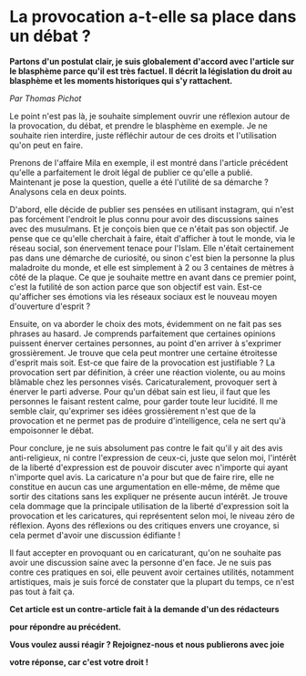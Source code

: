 
# La provocation a-t-elle sa place dans un débat ?

**Partons d'un postulat clair, je suis globalement d'accord avec l'article sur le blasphème parce qu'il est très factuel. Il décrit la législation du droit au blasphème et les moments historiques qui s'y rattachent.**

*Par Thomas Pichot*

Le point n'est pas là, je souhaite simplement ouvrir une réflexion autour de la provocation, du débat, et prendre le blasphème en exemple. Je ne souhaite rien interdire, juste réfléchir autour de ces droits et l'utilisation qu'on peut en faire.

Prenons de l'affaire Mila en exemple, il est montré dans l'article précédent qu'elle a parfaitement le droit légal de publier ce qu'elle a publié. Maintenant je pose la question, quelle a été l'utilité de sa démarche ? Analysons cela en deux points.

D'abord, elle décide de publier ses pensées en utilisant instagram, qui n'est pas forcément l'endroit le plus connu pour avoir des discussions saines avec des musulmans. Et je conçois bien que ce n'était pas son objectif. Je pense que ce qu'elle cherchait à faire, était d'afficher à tout le monde, via le réseau social, son énervement tenace pour l'Islam. Elle n'était certainement pas dans une démarche de curiosité, ou sinon c'est bien la personne la plus maladroite du monde, et elle est simplement à 2 ou 3 centaines de mètres à côté de la plaque. Ce que je souhaite mettre en avant dans ce premier point, c'est la futilité de son action parce que son objectif est vain. Est-ce qu'afficher ses émotions via les réseaux sociaux est le nouveau moyen d'ouverture d'esprit ?

Ensuite, on va aborder le choix des mots, évidemment on ne fait pas ses phrases au hasard. Je comprends parfaitement que certaines opinions puissent énerver certaines personnes, au point d'en arriver à s'exprimer grossièrement. Je trouve que cela peut montrer une certaine étroitesse d'esprit mais soit. Est-ce que faire de la provocation est justifiable ? La provocation sert par définition, à créer une réaction violente, ou au moins blâmable chez les personnes visés. Caricaturalement, provoquer sert à énerver le parti adverse. Pour qu'un débat sain est lieu, il faut que les personnes le faisant restent calme, pour garder toute leur lucidité. Il me semble clair, qu'exprimer ses idées grossièrement n'est que de la provocation et ne permet pas de produire d'intelligence, cela ne sert qu'à empoisonner le débat.

Pour conclure, je ne suis absolument pas contre le fait qu'il y ait des avis anti-religieux, ni contre l'expression de ceux-ci, juste que selon moi, l'intérêt de la liberté d'expression est de pouvoir discuter avec n'importe qui ayant n'importe quel avis. La caricature n'a pour but que de faire rire, elle ne constitue en aucun cas une argumentation en elle-même, de même que sortir des citations sans les expliquer ne présente aucun intérêt. Je trouve cela dommage que la principale utilisation de la liberté d'expression soit la provocation et les caricatures, qui représentent selon moi, le niveau zéro de réflexion. Ayons des réflexions ou des critiques envers une croyance, si cela permet d'avoir une discussion édifiante !

Il faut accepter en provoquant ou en caricaturant, qu'on ne souhaite pas avoir une discussion saine avec la personne d'en face. Je ne suis pas contre ces pratiques en soi, elle peuvent avoir certaines utilités, notamment artistiques, mais je suis forcé de constater que la plupart du temps, ce n'est pas tout à fait ça.

**Cet article est un contre-article fait à la demande d'un des rédacteurs**

**pour répondre au précédent.**

**Vous voulez aussi réagir ? Rejoignez-nous et nous publierons avec joie**

**votre réponse, car c'est votre droit !**

